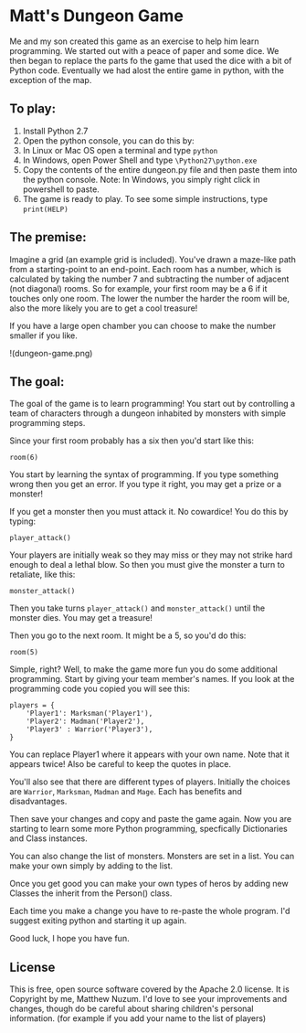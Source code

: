# Matt's Dungeon Game

Me and my son created this game as an exercise to help him learn programming. We started out with a peace of paper and some dice. We then began to replace the parts fo the game that used the dice with a bit of Python code. Eventually we had alost the entire game in python, with the exception of the map.

## To play:

1. Install Python 2.7
1. Open the python console, you can do this by:
  1. In Linux or Mac OS open a terminal and type `python`
  1. In Windows, open Power Shell and type `\Python27\python.exe`
1. Copy the contents of the entire dungeon.py file and then paste them into the python console. Note: In Windows, you simply right click in powershell to paste.
1. The game is ready to play. To see some simple instructions, type `print(HELP)`

## The premise:

Imagine a grid (an example grid is included). You've drawn a maze-like path from a starting-point to an end-point. Each room has a number, which is calculated by taking the number 7 and subtracting the number of adjacent (not diagonal) rooms. So for example, your first room may be a 6 if it touches only one room. The lower the number the harder the room will be, also the more likely you are to get a cool treasure!

If you have a large open chamber you can choose to make the number smaller if you like.

!(dungeon-game.png)

## The goal:

The goal of the game is to learn programming! You start out by controlling a team of characters through a dungeon inhabited by monsters with simple programming steps.

Since your first room probably has a six then you'd start like this:

`room(6)`

You start by learning the syntax of programming. If you type something wrong then you get an error. If you type it right, you may get a prize or a monster!

If you get a monster then you must attack it. No cowardice! You do this by typing:

`player_attack()`

Your players are initially weak so they may miss or they may not strike hard enough to deal a lethal blow. So then you must give the monster a turn to retaliate, like this:

`monster_attack()`

Then you take turns `player_attack()` and `monster_attack()` until the monster dies. You may get a treasure!

Then you go to the next room. It might be a 5, so you'd do this:

`room(5)`

Simple, right? Well, to make the game more fun you do some additional programming. Start by giving your team member's names. If you look at the programming code you copied you will see this:

    players = {
        'Player1': Marksman('Player1'),
        'Player2': Madman('Player2'),
        'Player3' : Warrior('Player3'),
    }

You can replace Player1 where it appears with your own name. Note that it appears twice! Also be careful to keep the quotes in place. 

You'll also see that there are different types of players. Initially the choices are `Warrior`, `Marksman`, `Madman` and `Mage`. Each has benefits and disadvantages. 

Then save your changes and copy and paste the game again. Now you are starting to learn some more Python programming, specfically Dictionaries and Class instances.

You can also change the list of monsters. Monsters are set in a list. You can make your own simply by adding to the list.

Once you get good you can make your own types of heros by adding new Classes the inherit from the Person() class.

Each time you make a change you have to re-paste the whole program. I'd suggest exiting python and starting it up again.

Good luck, I hope you have fun.

## License

This is free, open source software covered by the Apache 2.0 license. It is Copyright by me, Matthew Nuzum. I'd love to see your improvements and changes, though do be careful about sharing children's personal information. (for example if you add your name to the list of players)
